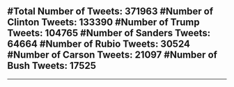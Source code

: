 #Total Number of Tweets: 371963 
#Number of Clinton Tweets: 133390
#Number of Trump Tweets: 104765
#Number of Sanders Tweets: 64664
#Number of Rubio Tweets: 30524
#Number of Carson Tweets: 21097
#Number of Bush Tweets: 17525
---
---
